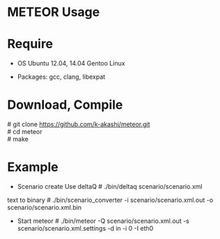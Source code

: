 # METEOR Usage

# Require

* OS
Ubuntu 12.04, 14.04
Gentoo Linux

* Packages:
gcc, clang, libexpat

# Download, Compile 

\# git clone https://github.com/k-akashi/meteor.git  
\# cd meteor  
\# make  

# Example

* Scenario create
Use deltaQ
\# ./bin/deltaq scenario/scenario.xml

text to binary
\# ./bin/scenario\_converter -i scenario/scenario.xml.out -o scenario/scenario.xml.bin

* Start meteor
\# ./bin/meteor -Q scenario/scenario.xml.out -s scenario/scenario.xml.settings -d in -i 0 -I eth0 
